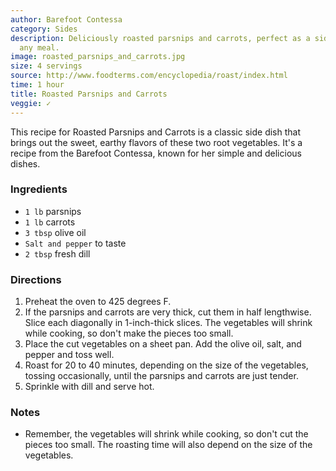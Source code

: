 ```yaml
---
author: Barefoot Contessa
category: Sides
description: Deliciously roasted parsnips and carrots, perfect as a side dish for
  any meal.
image: roasted_parsnips_and_carrots.jpg
size: 4 servings
source: http://www.foodterms.com/encyclopedia/roast/index.html
time: 1 hour
title: Roasted Parsnips and Carrots
veggie: ✓
---
```

This recipe for Roasted Parsnips and Carrots is a classic side dish that brings out the sweet, earthy flavors of these two root vegetables. It's a recipe from the Barefoot Contessa, known for her simple and delicious dishes.

### Ingredients

* `1 lb` parsnips
* `1 lb` carrots
* `3 tbsp` olive oil
* `Salt and pepper` to taste
* `2 tbsp` fresh dill

### Directions

1. Preheat the oven to 425 degrees F.
2. If the parsnips and carrots are very thick, cut them in half lengthwise. Slice each diagonally in 1-inch-thick slices. The vegetables will shrink while cooking, so don't make the pieces too small.
3. Place the cut vegetables on a sheet pan. Add the olive oil, salt, and pepper and toss well.
4. Roast for 20 to 40 minutes, depending on the size of the vegetables, tossing occasionally, until the parsnips and carrots are just tender.
5. Sprinkle with dill and serve hot.

### Notes

- Remember, the vegetables will shrink while cooking, so don't cut the pieces too small. The roasting time will also depend on the size of the vegetables.